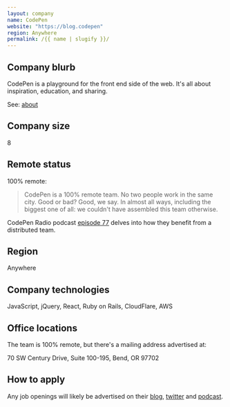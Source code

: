 ```yaml
---
layout: company
name: CodePen
website: "https://blog.codepen"
region: Anywhere
permalink: /{{ name | slugify }}/
---
```


## Company blurb

CodePen is a playground for the front end side of the web. It's all about inspiration, education, and sharing.

See: [about](http://codepen.io/about)

## Company size

8

## Remote status

100% remote:

> CodePen is a 100% remote team. No two people work in the same city. Good or bad? Good, we say. In almost all ways, including the biggest one of all: we couldn't have assembled this team otherwise.

CodePen Radio podcast [episode 77](https://blog.codepen.io/2016/02/16/077-remote/) delves into how they benefit from a distributed team.

## Region

Anywhere

## Company technologies

JavaScript, jQuery, React, Ruby on Rails, CloudFlare, AWS

## Office locations

The team is 100% remote, but there's a mailing address advertised at:

70 SW Century Drive, Suite 100-195, Bend, OR 97702

## How to apply

Any job openings will likely be advertised on their [blog](https://blog.codepen.io), [twitter](https://x.com/codepen) and [podcast](https://blog.codepen.io/radio/).